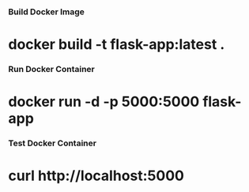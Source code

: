 ### Build Docker Image
# docker build -t flask-app:latest .

### Run Docker Container
# docker run -d -p 5000:5000 flask-app

### Test Docker Container
# curl http://localhost:5000
